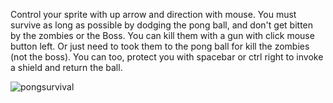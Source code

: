 Control your sprite with up arrow and direction with mouse.
You must survive as long as possible by dodging the pong ball, and don't get bitten by the zombies or the Boss. 
You can kill them with a gun with click mouse button left. Or just need to took them to the pong ball for kill the zombies (not the boss). 
You can too, protect you with spacebar or ctrl right to invoke a shield and return the ball.

![pongsurvival](https://github.com/user-attachments/assets/f70a57b2-3906-425e-83e1-ccd8622e91cc)
